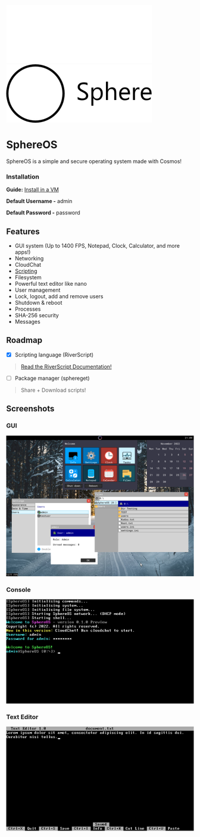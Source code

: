 ![SphereOS logo](/Art/logo_light.png#gh-dark-mode-only)
![SphereOS logo](/Art/logo_dark.png#gh-light-mode-only)

# SphereOS
SphereOS is a simple and secure operating system made with Cosmos!
### Installation
**Guide:** [Install in a VM](https://github.com/Jspa2/SphereOS/wiki/Installation)

**Default Username -** admin

**Default Password -** password
## Features
- GUI system (Up to 1400 FPS, Notepad, Clock, Calculator, and more apps!)
- Networking
- CloudChat
- [Scripting](https://github.com/Jspa2/SphereOS/wiki/RiverScript)
- Filesystem
- Powerful text editor like nano
- User management
- Lock, logout, add and remove users
- Shutdown & reboot
- Processes
- SHA-256 security
- Messages
## Roadmap
- [x] Scripting language (RiverScript)
> [Read the RiverScript Documentation!](https://github.com/Jspa2/SphereOS/wiki/RiverScript)
- [ ] Package manager (sphereget)
> Share + Download scripts!
## Screenshots
### GUI
![Screenshot 1](/Art/screenshot_6.png)
### Console
![Screenshot 1](/Art/screenshot_1.png)
### Text Editor
![Screenshot 2](/Art/screenshot_2.png)
